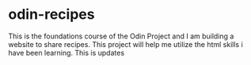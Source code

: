 # odin-recipes
This is the foundations course of the Odin Project and I am building a website to share recipes. This project will help me utilize the html skills i have been learning. This is updates  